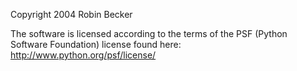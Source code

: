 Copyright 2004 Robin Becker

The software is licensed according to the terms of the PSF (Python Software Foundation) license found here: http://www.python.org/psf/license/